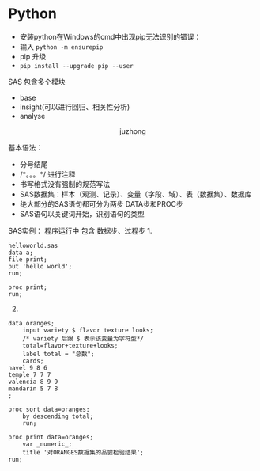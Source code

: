 # Python
- 安装python在Windows的cmd中出现pip无法识别的错误：
-   输入 `python -m ensurepip`
- pip 升级
-   `pip install --upgrade pip --user`




SAS 包含多个模块
- base
- insight(可以进行回归、相关性分析)
- analyse


<center>juzhong</center>

基本语法：
  - 分号结尾
  - \/\*。。。\*\/ 进行注释
  - 书写格式没有强制的规范写法
  - SAS数据集：样本（观测、记录）、变量（字段、域）、表（数据集）、数据库
  - 绝大部分的SAS语句都可分为两步 DATA步和PROC步
  - SAS语句以关键词开始，识别语句的类型




SAS实例：
程序运行中 包含 数据步、过程步
1. 
``` SAS
helloworld.sas
data a;
file print;
put 'hello world';
run;

proc print;
run;
```
2. 
``` SAS
data oranges;
    input variety $ flavor texture looks;
    /* variety 后跟 $ 表示该变量为字符型*/
    total=flavor+texture+looks;
    label total = "总数";
    cards;
navel 9 8 6
temple 7 7 7
valencia 8 9 9
mandarin 5 7 8
;

proc sort data=oranges;
    by descending total;
    run;

proc print data=oranges;
    var _numeric_;
    title '对ORANGES数据集的品尝检验结果';
run;
  
